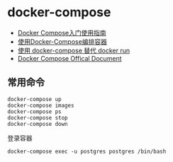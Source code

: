 # docker-compose

- [Docker Compose入门使用指南](https://www.jianshu.com/p/4c4b8e8f9f55)
- [使用Docker-Compose编排容器](http://www.dockerinfo.net/4257.html)
- [使用 docker-compose 替代 docker run](https://beginor.github.io/2017/06/08/use-compose-instead-of-run.html)
- [Docker Compose Offical Document](https://docs.docker.com/compose/)

## 常用命令

```shell
docker-compose up
docker-compose images
docker-compose ps
docker-compose stop
docker-compose down
```

登录容器

```shell
docker-compose exec -u postgres postgres /bin/bash
```
